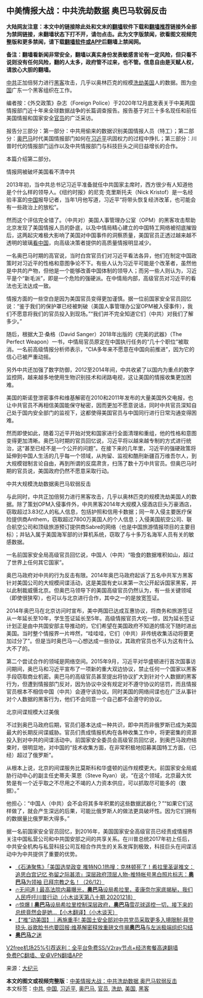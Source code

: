  <h2>中美情报大战：中共洗劫数据 奥巴马软弱反击</h2> <p class="notice"><b>大陆网友注意：本文中的链接除此处和文末的<a href="https://github.com/bannedbook/fanqiang" >翻墙</a>软件下载和<a href="https://github.com/killgcd/justmysocks/blob/master/README.md">翻墙推荐</a>链接外全部为禁网链接，未翻墙状态下打不开，请勿点击。此为文字版禁闻，欲看图文视频完整版和更多禁闻，请下载<a href="https://github.com/bannedbook/fanqiang">翻墙软件或APP</a>后翻墙上禁闻网。</p><p>备注：翻墙看新闻非常安全，翻墙以真实身份发表敏感言论有一定风险，但只看不说则没有任何风险，翻的人太多，政府管不过来，也不管。信息自由是天赋人权，请放心大胆的翻墙。</b></p>  <div class="entry"> <p id="conimg"><a href="https://www.bannedbook.org/bnews/tag/%e4%b8%ad%e5%85%b1/" class="st_tag internal_tag" rel="tag" title="标签 中共 下的日志">中共</a>正加倍努力进行<a href="https://www.bannedbook.org/bnews/tag/%e9%bb%91%e5%ae%a2/" class="st_tag internal_tag" rel="tag" title="标签 黑客 下的日志">黑客</a>攻击，几乎以奥林匹克的规模<a href="https://www.bannedbook.org/bnews/tag/%E6%B4%97%E5%8A%AB/" class="st_tag internal_tag" rel="tag" title="标签 洗劫 下的日志">洗劫</a><a href="https://www.bannedbook.org/bnews/tag/%e7%be%8e%e5%9b%bd/" class="st_tag internal_tag" rel="tag" title="标签 美国 下的日志">美国</a>人的数据。图为<a href="https://www.bannedbook.org/bnews/tag/%E4%B8%AD%E5%9B%BD/" class="st_tag internal_tag" rel="tag" title="标签 中国 下的日志">中国</a>广东一个黑客组织在工作。</p> <p>编者按：《外交政策》杂志（Foreign Police）于2020年12月底发表关于中美两国情报部门近十年来全球数据战争的长篇调查报告。报告基于对三十多名现任和前任美国情报和国家安全<a href="https://www.bannedbook.org/bnews/tag/%E5%AE%98%E5%91%98/" class="st_tag internal_tag" rel="tag" title="标签 官员 下的日志">官员</a>的广泛采访。</p> <p>报告分三部分：第一部分：中共用偷来的数据识别美国情报人员（特工）；第二部分：<a href="https://www.bannedbook.org/bnews/tag/%e5%a5%a5%e5%b7%b4%e9%a9%ac/" class="st_tag internal_tag" rel="tag" title="标签 奥巴马 下的日志">奥巴马</a>时代美国情报部门如何在<a href="https://www.bannedbook.org/bnews/tag/%e4%b9%a0%e8%bf%91%e5%b9%b3/" class="st_tag internal_tag" rel="tag" title="标签 习近平 下的日志">习近平</a>巩固权力的过程中挣扎；第三部分：川普时代的情报部门运作以及中共情报部门与科技巨头之间日益增长的合作。</p> <p>本篇介绍第二部分。</p> <p>情报网被破坏美国看不清中共</p> <p>2013年初，当中共总书记习近平准备就任中共国家主席时，西方很少有人知道他是个什么样的领导人。《纽约时报》的尼克·克里斯托夫（Nick Kristof）是一名经验丰富的<span class='wp_keywordlink_affiliate'><a href="https://www.bannedbook.org/" title="中国" target="_blank">中国</a></span>报导记者，当年1月他写道，习近平“将带头恢复经济改革，也可能会有一些政治上的放松”。</p>  <p>然而这个评估完全错了。（中共对）美国人事管理办公室（OPM）的黑客攻击帮助北京发现了美国情报人员的卧底，以及中情局精心建立的中国特工网络被彻底摧毁后，这两起灾难极大影响了美国对中国事件的洞察质量，美国官员正透过越来越不透明的玻璃<span class='wp_keywordlink_affiliate'><a href="https://www.secretchina.com/" title="看中国" target="_blank">看中国</a></span>，向高级决策者提供的高质量情报明显减少。</p> <p>一名奥巴马时期的高官说，当时白宫官员们对习近平看法各异，他们在制定中国政策时对习近平的性格和意图争论不下。有些人认为习近平可能是个改革者，虽然他是中共的产物，但他是一个能够改善中国体制的领导人；而另一些人则认为，习近平是个“新毛派”，即是一个危险的强硬派。在中情局内部，高级官员对习近平的看法也无法达成一致。</p> <p>情报方面的一些空白是因为美国官员变得更加谨慎。据一位前国家安全官员回忆说：“鉴于我们的保护罩已经被刺破（美国人事管理办公室OPM被入侵事件），我们不愿意将我们的官员投入到现场。”“我们并不完全知道它们（中共）对我们了解多少。”</p> <p>随后，根据大卫·桑格（David Sanger）2018年出版的《完美的武器》（The Perfect Weapon）一书，中情局官员原定在中国执行任务的“几十个职位”被取消。一名前高级情报分析师表示，“CIA多年来不愿意在中国向前推进”，因为它的信心已被严重动摇。</p> <p>另外中共还加强了数字防御，2012至2014年间，中共收紧了以国内为重点的数字监控网，越来越多地使用生物识别技术和闭路电视，这让美国的情报收集更加困难。</p> <p>美国的斯诺登泄密事件和维基解密在2010和2011年发布的大量美国外交电报，也让中共官员不再相信美国能保守秘密，因而更加不愿意说话，同时中共官员深知自己处于国内安全部门的监视下，这都使得美国官员与中国同行进行日常沟通变得困难。</p>  <p>然而即使如此，随着习近平开始对党和国家进行全面清理和重组，他的性格和意图变得更加清晰。奥巴马时期的官员回忆说，习近平将以越来越专制的方式进行统治，这“甚至已经不是一个公开的问题”。在接下来的几年里，习近平的强硬政策将延伸到中国人生活的几乎每一个领域，从拘留、监视和酷刑新疆百万维吾尔人，到大规模钳制言论自由，再到所谓的反腐肃贪，扫荡了数十万中共官员。但奥巴马时期的官员说，美国政府仍然不愿意采取行动。</p> <p>中共大规模洗劫数据奥巴马软弱反击</p> <p>与此同时，中共正加倍努力进行黑客攻击，几乎以奥林匹克的规模洗劫美国人的数据。除了策划OPM入侵事件外，中共黑客2014年大规模入侵酒店巨头万豪酒店，窃取超过3.83亿人的私人信息，包括护照和信用卡数据；同一年入侵主要医疗保险提供商Anthem，窃取超过7800万美国人的个人信息；入侵美国航空公司、联合航空公司和顶级旅游预订提供商Sabre的网络（也是中国旅游情报项目的主要目标）；并钻入属于美国海军部的计算机系统，窃取了与十多万名海军人员有关的敏感数据。</p> <p>一名前国家安全局高级官员回忆说，中国人（中共）“吸食的数据堆积如山，超过了世界上任何其它国家”。</p> <p>奥巴马政府对中共的行为反击有限。2014年奥巴马政府起诉了五名中共军方黑客针对美国公司的大规模间谍活动，这是美国有史以来第一次公开起诉国家黑客，并以此制裁威慑北京。但奥巴马领导下的美国高级官员仍然认为，有一些关键领域（即使很狭窄），也可以与北京进行合作，其中之一的是放宽签证。</p> <p>2014年奥巴马在北京访问时宣布，美中两国已达成互惠协议，将商务和旅游签证从一年延长至10年，学生签证延长至5年。高级情报官员大吃一惊，因为延长签证计划正是由中共国安部主导推动的，它们希望在美国政府不知道的情况下随时进出美国。当时整个情报界一片哗然，“哇哇哇，它们（中共）非传统收集活动将要更加过分了”。但是当时奥巴马一心想达成一些协议，其政府官员也不认为这有什么大不了的。</p>  <p>第二个尝试合作的领域是网络空间。2015年9月，习近平对华盛顿进行首次国事访问期间，奥巴马和习近平宣布了一项新的重大双边协议，禁止任何一个国家以黑客手段窃取商业机密。奥巴马的高级官员甚至提出将协议扩大到针对个人数据的黑客行为，但遭到情报部门反对，因为协议中没有规定对不遵守协议的惩罚，而且情报官员根本不相信中国（中共）会遵守该协议。同时美国的网络间谍也在广泛从事针对个人数据的黑客行为，他们不会同意一个自己都不会遵守的协议。</p> <p>北京间谍规模大过美俄</p> <p>不过到奥巴马政府后期，官员们基本达成一种共识，即中共而非俄罗斯已成为美国最大的长期反间谍威胁。官员们责成情报机构在各种收集工作中，将更密集的资源投入到对中共的间谍活动中。前国家安全委员会高级官员回忆说，到奥巴马政府结束时，很明显地，对中国的“技术收集方面，在非常积极地招募美国特工方面，（已经）超过了俄罗斯”。</p> <p>从根本上说，北京的间谍服务比莫斯科和华盛顿的运作规模更大。前国家安全局威胁行动中心的副主任史蒂夫·莱恩（Steve Ryan）说，“在这个领域，北京最大优势是有一个近乎取之不尽用之不竭的人力资本供应，可以抓取尽可能多的（数据）。”</p> <p>他担心：“中国人（中共）会不会将其多年积累的这些数据武器化？”“如果它们这样做了，就会产生深远的后果，可能比俄罗斯人的做法更具破坏性。因为它们拥有的数据量比俄罗斯大得多。”</p> <p>据一名前国家安全官员回忆，到2016年，美国国家安全高级官员已经责成情报界关注中国私营公司和中共国安部之间的共享关系。在川普总统2017年初上任后，中共安全机构与私营科技公司互相合作共生的关系发挥到极致，科技巨头在间谍活动中为中共提供了重要的优势。</p>  <ul class='op-related-articles' title='相关阅读'> <li><a href='https://www.bannedbook.org/bnews/bannedvideo/20201227/1455580.html' target='_blank'>《石涛聚焦》「美国选举政变 推特NO.1热搜：克林顿死了！希拉里圣诞推文：追思白宫记忆 弥留之际甚浓」深层政府顶层人物-推特帐号黑白照片标志：<b>奥巴马</b>为领袖 已拜宗教之名！（26/12）</a></li> <li><a href='https://www.bannedbook.org/bnews/bannedvideo/20201218/1454168.html' target='_blank'>🔥无间道 I 最高法院内幕曝光，<b>奥巴马</b>设局希拉里，麦康奈尔家底揭秘，我们人民呼吁川普行动（小木谈天第八十期 20201218）</a></li> <li><a href='https://www.bannedbook.org/bnews/bannedvideo/20201220/1454166.html' target='_blank'>🔥惊爆 I <b>奥巴马</b>设局希拉里控制深层政府，<b>奥巴马</b>雪花球遥控一切，接下来的总统竟然会是她...【小木翻译】（小木谈天）</a></li> <li><a href='https://www.bannedbook.org/bnews/bannedvideo/20201223/1453338.html' target='_blank'>【“推”动美国】｜再施重手! 美国土安全部对中共党员采取更多入境限制;拜登挠头,谷歌脸书也要回报;维基解密释放重磅文件揭<b>奥巴马</b>与左派极端组织勾结</a></li> <li><a href='https://www.bannedbook.org/bnews/cnnews/20201223/1453189.html' target='_blank'><b>奥巴马</b>之迷</a></li> </ul> <p class="texttj"> <a href="https://www.bannedbook.org/forum23/topic22702.html" target="_blank">V2free机场25%引荐返利：全平台免费SS/V2ray节点+经济套餐高速翻墙</a><br/> <a href="https://github.com/bannedbook/fanqiang/wiki/%E7%A6%81%E9%97%BB%E7%BD%91%E5%AE%89%E5%8D%93%E7%BF%BB%E5%A2%99%E6%96%B0%E9%97%BBAPP" target="_blank">免费PC翻墙、安卓VPN翻墙APP</a></p><p> 来源：<span class='wp_keywordlink_affiliate'><a href="http://www.epochtimes.com/" title="大纪元" target="_blank">大纪元</a></span> </p><a name='sharetosocial'></a>       <div><b>本文的图文或视频完整版</b>：<a href='https://www.bannedbook.org/bnews/cbnews/20201227/1455979.html'>中美情报大战：中共洗劫数据 奥巴马软弱反击</a></div>  </div><!--END ENTRY--> <div class="postfooter"> <div>本文标签：<a href="https://www.bannedbook.org/bnews/tag/%e4%b8%ad%e5%85%b1/" rel="tag">中共</a>, <a href="https://www.bannedbook.org/bnews/tag/%E4%B8%AD%E5%9B%BD/" rel="tag">中国</a>, <a href="https://www.bannedbook.org/bnews/tag/%e4%b9%a0%e8%bf%91%e5%b9%b3/" rel="tag">习近平</a>, <a href="https://www.bannedbook.org/bnews/tag/%e5%a5%a5%e5%b7%b4%e9%a9%ac/" rel="tag">奥巴马</a>, <a href="https://www.bannedbook.org/bnews/tag/%E5%AE%98%E5%91%98/" rel="tag">官员</a>, <a href="https://www.bannedbook.org/bnews/tag/%E6%B4%97%E5%8A%AB/" rel="tag">洗劫</a>, <a href="https://www.bannedbook.org/bnews/tag/%e7%be%8e%e5%9b%bd/" rel="tag">美国</a>, <a href="https://www.bannedbook.org/bnews/tag/%e9%bb%91%e5%ae%a2/" rel="tag">黑客</a></div>  </div><!--END POSTFOOTER--> 